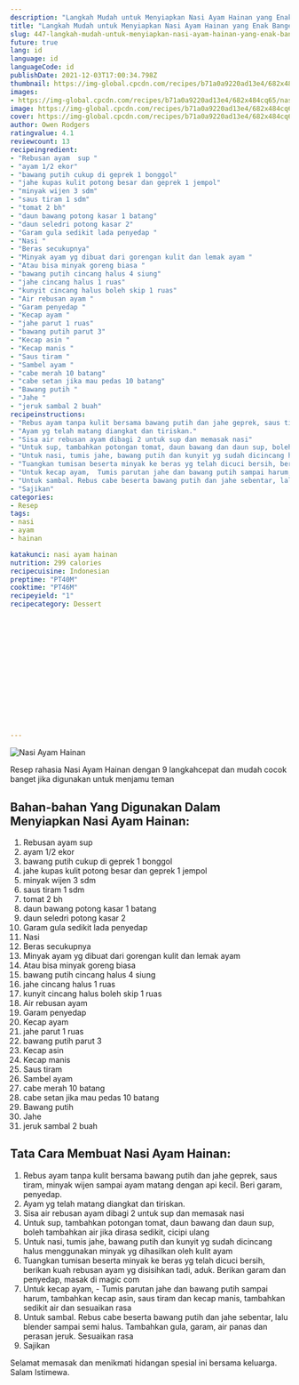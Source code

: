 ```yaml
---
description: "Langkah Mudah untuk Menyiapkan Nasi Ayam Hainan yang Enak Banget"
title: "Langkah Mudah untuk Menyiapkan Nasi Ayam Hainan yang Enak Banget"
slug: 447-langkah-mudah-untuk-menyiapkan-nasi-ayam-hainan-yang-enak-banget
future: true
lang: id
language: id
languageCode: id
publishDate: 2021-12-03T17:00:34.798Z 
thumbnail: https://img-global.cpcdn.com/recipes/b71a0a9220ad13e4/682x484cq65/nasi-ayam-hainan-foto-resep-utama.png
images:
- https://img-global.cpcdn.com/recipes/b71a0a9220ad13e4/682x484cq65/nasi-ayam-hainan-foto-resep-utama.png
image: https://img-global.cpcdn.com/recipes/b71a0a9220ad13e4/682x484cq65/nasi-ayam-hainan-foto-resep-utama.png
cover: https://img-global.cpcdn.com/recipes/b71a0a9220ad13e4/682x484cq65/nasi-ayam-hainan-foto-resep-utama.png
author: Owen Rodgers
ratingvalue: 4.1
reviewcount: 13
recipeingredient:
- "Rebusan ayam  sup "
- "ayam 1/2 ekor"
- "bawang putih cukup di geprek 1 bonggol"
- "jahe kupas kulit potong besar dan geprek 1 jempol"
- "minyak wijen 3 sdm"
- "saus tiram 1 sdm"
- "tomat 2 bh"
- "daun bawang potong kasar 1 batang"
- "daun seledri potong kasar 2"
- "Garam gula sedikit lada penyedap "
- "Nasi "
- "Beras secukupnya"
- "Minyak ayam yg dibuat dari gorengan kulit dan lemak ayam "
- "Atau bisa minyak goreng biasa "
- "bawang putih cincang halus 4 siung"
- "jahe cincang halus 1 ruas"
- "kunyit cincang halus boleh skip 1 ruas"
- "Air rebusan ayam "
- "Garam penyedap "
- "Kecap ayam "
- "jahe parut 1 ruas"
- "bawang putih parut 3"
- "Kecap asin "
- "Kecap manis "
- "Saus tiram "
- "Sambel ayam "
- "cabe merah 10 batang"
- "cabe setan jika mau pedas 10 batang"
- "Bawang putih "
- "Jahe "
- "jeruk sambal 2 buah"
recipeinstructions:
- "Rebus ayam tanpa kulit bersama bawang putih dan jahe geprek, saus tiram, minyak wijen sampai ayam matang dengan api kecil. Beri garam, penyedap."
- "Ayam yg telah matang diangkat dan tiriskan."
- "Sisa air rebusan ayam dibagi 2 untuk sup dan memasak nasi"
- "Untuk sup, tambahkan potongan tomat, daun bawang dan daun sup, boleh tambahkan air jika dirasa sedikit, cicipi ulang"
- "Untuk nasi, tumis jahe, bawang putih dan kunyit yg sudah dicincang halus menggunakan minyak yg dihasilkan oleh kulit ayam"
- "Tuangkan tumisan beserta minyak ke beras yg telah dicuci bersih, berikan kuah rebusan ayam yg disisihkan tadi, aduk. Berikan garam dan penyedap, masak di magic com"
- "Untuk kecap ayam,  Tumis parutan jahe dan bawang putih sampai harum, tambahkan kecap asin, saus tiram dan kecap manis, tambahkan sedikit air dan sesuaikan rasa"
- "Untuk sambal. Rebus cabe beserta bawang putih dan jahe sebentar, lalu blender sampai semi halus. Tambahkan gula, garam, air panas dan perasan jeruk. Sesuaikan rasa"
- "Sajikan"
categories:
- Resep
tags:
- nasi
- ayam
- hainan

katakunci: nasi ayam hainan 
nutrition: 299 calories
recipecuisine: Indonesian
preptime: "PT40M"
cooktime: "PT46M"
recipeyield: "1"
recipecategory: Dessert


     
    
    
    
    
    
    
    
    
    
    
      
    
---
```



![Nasi Ayam Hainan](https://img-global.cpcdn.com/recipes/b71a0a9220ad13e4/682x484cq65/nasi-ayam-hainan-foto-resep-utama.png)

Resep rahasia Nasi Ayam Hainan    dengan 9 langkahcepat dan mudah cocok banget jika digunakan untuk menjamu teman

<!--inarticleads1-->

## Bahan-bahan Yang Digunakan Dalam Menyiapkan Nasi Ayam Hainan:

1. Rebusan ayam  sup 
1. ayam 1/2 ekor
1. bawang putih cukup di geprek 1 bonggol
1. jahe kupas kulit potong besar dan geprek 1 jempol
1. minyak wijen 3 sdm
1. saus tiram 1 sdm
1. tomat 2 bh
1. daun bawang potong kasar 1 batang
1. daun seledri potong kasar 2
1. Garam gula sedikit lada penyedap 
1. Nasi 
1. Beras secukupnya
1. Minyak ayam yg dibuat dari gorengan kulit dan lemak ayam 
1. Atau bisa minyak goreng biasa 
1. bawang putih cincang halus 4 siung
1. jahe cincang halus 1 ruas
1. kunyit cincang halus boleh skip 1 ruas
1. Air rebusan ayam 
1. Garam penyedap 
1. Kecap ayam 
1. jahe parut 1 ruas
1. bawang putih parut 3
1. Kecap asin 
1. Kecap manis 
1. Saus tiram 
1. Sambel ayam 
1. cabe merah 10 batang
1. cabe setan jika mau pedas 10 batang
1. Bawang putih 
1. Jahe 
1. jeruk sambal 2 buah



<!--inarticleads2-->

## Tata Cara Membuat Nasi Ayam Hainan:

1. Rebus ayam tanpa kulit bersama bawang putih dan jahe geprek, saus tiram, minyak wijen sampai ayam matang dengan api kecil. Beri garam, penyedap.
1. Ayam yg telah matang diangkat dan tiriskan.
1. Sisa air rebusan ayam dibagi 2 untuk sup dan memasak nasi
1. Untuk sup, tambahkan potongan tomat, daun bawang dan daun sup, boleh tambahkan air jika dirasa sedikit, cicipi ulang
1. Untuk nasi, tumis jahe, bawang putih dan kunyit yg sudah dicincang halus menggunakan minyak yg dihasilkan oleh kulit ayam
1. Tuangkan tumisan beserta minyak ke beras yg telah dicuci bersih, berikan kuah rebusan ayam yg disisihkan tadi, aduk. Berikan garam dan penyedap, masak di magic com
1. Untuk kecap ayam,  - Tumis parutan jahe dan bawang putih sampai harum, tambahkan kecap asin, saus tiram dan kecap manis, tambahkan sedikit air dan sesuaikan rasa
1. Untuk sambal. Rebus cabe beserta bawang putih dan jahe sebentar, lalu blender sampai semi halus. Tambahkan gula, garam, air panas dan perasan jeruk. Sesuaikan rasa
1. Sajikan




Selamat memasak dan menikmati hidangan spesial ini bersama keluarga. Salam Istimewa.
